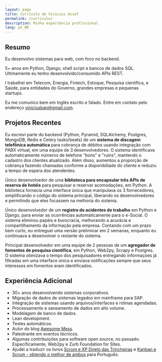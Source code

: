 ```yaml
---
layout: page
title: Currículo de Vinicius Assef
permalink: /curriculo/
description: Minha experiência profissional
lang: pt_BR
---
```


## Resumo ##

Eu desenvolvo sistemas para web, com foco no backend.

5+ anos em Python, Django, shell script e bancos de dados SQL. Ultimamente eu tenho desenvolvido/consumido APIs REST.

I trabalhei em Telecom, Energia, Fintech, Estoque, Pesquisa científica, e Saúde, para entidades do Governo, grandes empresas e pequenas startups.

Eu me comunico bem em Inglês escrito e falado. Entre em contato pelo endereço viniciusban@gmail.com.


## Projetos Recentes ##

Eu escrevi parte do backend (Python, Pyramid, SQLAlchemy, Postgres, MongoDB, Redis e Celery tasks/beats) de um **sistema de discagem telefônica automática** para cobrança de débitos usando integração com PABX virtual, em uma equipe de 3 desenvolvedores. O sistema identificava automaticamente números de telefone "bons" e "ruins", mantendo o cadastro dos clientes atualizado. Além disso, aumentou a proporção de cobrança fazendo chamadas conforme a disponibiliade do cliente e reduziu a tempo de espera dos atendentes.

Único desenvolvedor de uma **biblioteca para encapsular três APIs de reserva de hotéis** para pesquisar e reservar acomodações, em Python. A biblioteca fornecia uma interface única que manipulava os 3 fornecedores, simplificando o código do sistema principal, liberando os desenvolvedores e permitindo que eles focassem na melhoria do sistema.

Único desenvolvedor de um **registro de acidentes de trabalho** em Python e Django, para enviar as ocorrências automaticamente para o e-Social. O sistema eliminou papéis e burocracia, melhorando a acurácia e compartilhamento da informação pela empresa. Contando com um prazo bem curto, eu entreguei uma versão preliminar em 2 semanas, enquanto eu continuava a desenvolver o restante do sistema.

Principal desenvolvedor em uma equipe de 2 pessoas de um **agregador de fomentos de pesquisa científica**, em Python, Web2py, Scrapy e Postgres. O sistema otimizava o tempo dos pesquisadores entregando informações já filtradas em uma interface única e enviava notificações sempre que seus interesses em fomentos eram identificados.


## Experiência Adicional ##

- 30+ anos desenvolvendo sistemas corporativos.
- Migração de dados de sistemas legados em mainframe para SAP.
- Integração de sistemas usando arquivos/interfaces e rotinas agendadas.
- Processamento e saneamento de dados em alto volume.
- Modelagem de banco de dados.
- Lean development.
- Testes automáticos.
- Autor do blog [Awesome Mess](https://awesomemess.com).
- Palestrante em eventos técnicos.
- Algumas contribuições para software open source, no passado. Especificamente, Web2py e Zurb Foundation for Sites.
- Ajudei a traduzir os livros [Scrum e XP Direto das Trincheiras](https://www.infoq.com/br/minibooks/scrum-xp-from-the-trenches/) e [Kanban e Scrum - obtendo o melhor de ambos](https://www.infoq.com/br/minibooks/kanban-scrum-minibook/) para Português.
